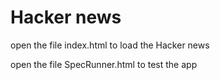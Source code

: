 # Hacker news

open the file index.html to load the Hacker news

open the file SpecRunner.html to test the app

